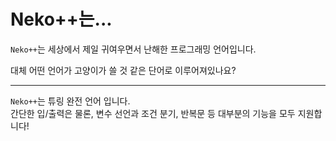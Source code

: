 # Neko++는...
`Neko++`는 세상에서 제일 귀여우면서 난해한 프로그래밍 언어입니다.

대체 어떤 언어가 고양이가 쓸 것 같은 단어로 이루어져있나요?

---

`Neko++`는 튜링 완전 언어 입니다.<br>
간단한 입/출력은 물론, 변수 선언과 조건 분기, 반복문 등 대부분의 기능을 모두 지원합니다!